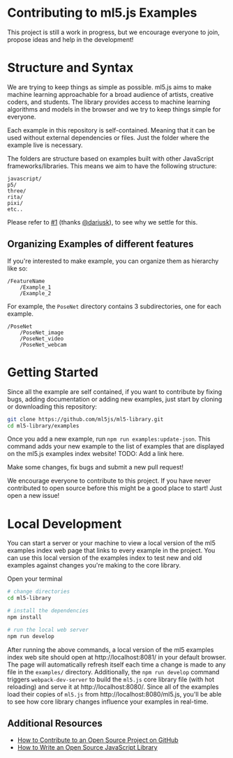# Contributing to ml5.js Examples

This project is still a work in progress, but we encourage everyone to join, propose ideas and help in the development!

# Structure and Syntax

We are trying to keep things as simple as possible. ml5.js aims to make machine learning approachable for a broad audience of artists, creative coders, and students. The library provides access to machine learning algorithms and models in the browser and we try to keep things simple for everyone.

Each example in this repository is self-contained. Meaning that it can be used without external dependencies or files. Just the folder where the example live is necessary.

The folders are structure based on examples built with other JavaScript frameworks/libraries. This means we aim to have the following structure:

```
javascript/
p5/
three/
rita/
pixi/
etc..
```

Please refer to [#1](https://github.com/ml5js/ml5-examples/issues/1) (thanks [@dariusk](https://github.com/dariusk)), to see why we settle for this. 


## Organizing Examples of different features

If you're interested to make example, you can organize them as hierarchy like so:

```
/FeatureName
    /Example_1
    /Example_2
```

For example, the `PoseNet` directory contains 3 subdirectories, one for each example.

```
/PoseNet
    /PoseNet_image
    /PoseNet_video
    /PoseNet_webcam
```


# Getting Started

Since all the example are self contained, if you want to contribute by fixing bugs, adding documentation or adding new examples, just start by cloning or downloading this repository:

```bash
git clone https://github.com/ml5js/ml5-library.git
cd ml5-library/examples
```

Once you add a new example, run `npm run examples:update-json`. This command adds your new example to the list of examples that are displayed on the ml5.js examples index website! TODO: Add a link here.

Make some changes, fix bugs and submit a new pull request!

We encourage everyone to contribute to this project. If you have never contributed to open source before this might be a good place to start! Just open a new issue!

# Local Development
You can start a server or your machine to view a local version of the ml5 examples index web page that links to every example in the project. You can use this local version of the examples index to test new and old examples against changes you're making to the core library.

Open your terminal

```sh
# change directories
cd ml5-library

# install the dependencies
npm install

# run the local web server
npm run develop
```

After running the above commands, a local version of the ml5 examples index web site should open at http://localhost:8081/ in your default browser. The page will automatically refresh itself each time a change is made to any file in the `examples/` directory. Additionally, the `npm run develop` command triggers `webpack-dev-server` to build the `ml5.js` core library file (with hot reloading) and serve it at http://localhost:8080/. Since all of the examples load their copies of `ml5.js` from http://localhost:8080/ml5.js, you'll be able to see how core library changes influence your examples in real-time.


## Additional Resources

- [How to Contribute to an Open Source Project on GitHub](https://egghead.io/courses/how-to-contribute-to-an-open-source-project-on-github)
- [How to Write an Open Source JavaScript Library](https://egghead.io/courses/how-to-write-an-open-source-javascript-library)

